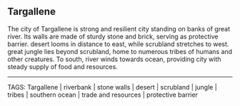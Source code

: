 ## Targallene

The city of Targallene is strong and resilient city standing on banks of great river. Its walls are made of sturdy stone and brick, serving as protective barrier. desert looms in distance to east, while scrubland stretches to west. great jungle lies beyond scrubland, home to numerous tribes of humans and other creatures. To south, river winds towards ocean, providing city with steady supply of food and resources.

---
TAGS: Targallene | riverbank | stone walls | desert | scrubland | jungle | tribes | southern ocean | trade and resources | protective barrier

